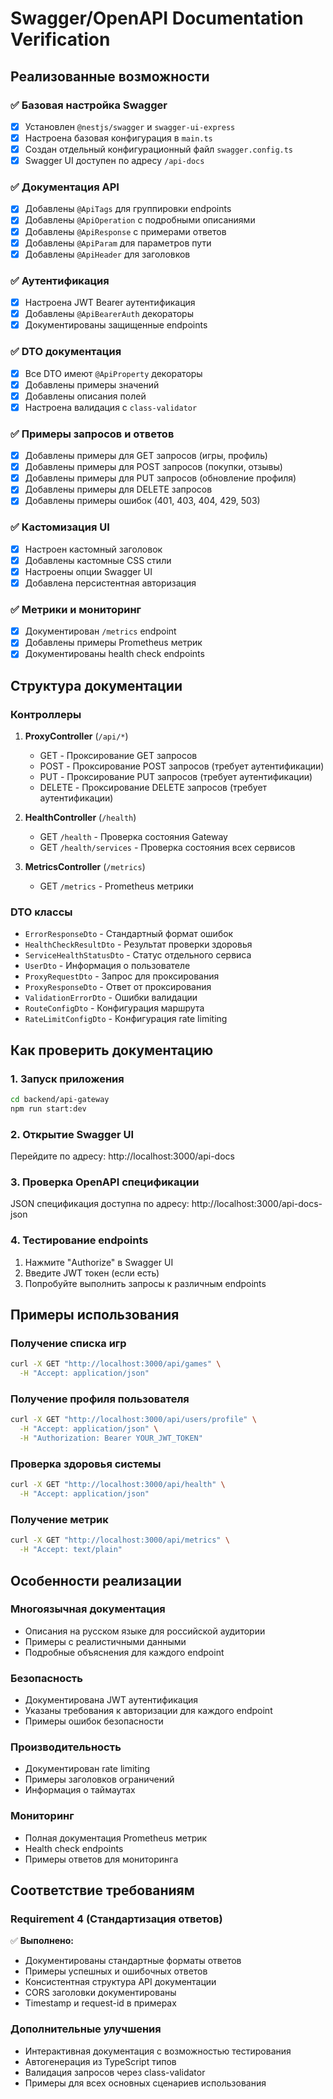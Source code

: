 # Swagger/OpenAPI Documentation Verification

## Реализованные возможности

### ✅ Базовая настройка Swagger
- [x] Установлен `@nestjs/swagger` и `swagger-ui-express`
- [x] Настроена базовая конфигурация в `main.ts`
- [x] Создан отдельный конфигурационный файл `swagger.config.ts`
- [x] Swagger UI доступен по адресу `/api-docs`

### ✅ Документация API
- [x] Добавлены `@ApiTags` для группировки endpoints
- [x] Добавлены `@ApiOperation` с подробными описаниями
- [x] Добавлены `@ApiResponse` с примерами ответов
- [x] Добавлены `@ApiParam` для параметров пути
- [x] Добавлены `@ApiHeader` для заголовков

### ✅ Аутентификация
- [x] Настроена JWT Bearer аутентификация
- [x] Добавлены `@ApiBearerAuth` декораторы
- [x] Документированы защищенные endpoints

### ✅ DTO документация
- [x] Все DTO имеют `@ApiProperty` декораторы
- [x] Добавлены примеры значений
- [x] Добавлены описания полей
- [x] Настроена валидация с `class-validator`

### ✅ Примеры запросов и ответов
- [x] Добавлены примеры для GET запросов (игры, профиль)
- [x] Добавлены примеры для POST запросов (покупки, отзывы)
- [x] Добавлены примеры для PUT запросов (обновление профиля)
- [x] Добавлены примеры для DELETE запросов
- [x] Добавлены примеры ошибок (401, 403, 404, 429, 503)

### ✅ Кастомизация UI
- [x] Настроен кастомный заголовок
- [x] Добавлены кастомные CSS стили
- [x] Настроены опции Swagger UI
- [x] Добавлена персистентная авторизация

### ✅ Метрики и мониторинг
- [x] Документирован `/metrics` endpoint
- [x] Добавлены примеры Prometheus метрик
- [x] Документированы health check endpoints

## Структура документации

### Контроллеры
1. **ProxyController** (`/api/*`)
   - GET - Проксирование GET запросов
   - POST - Проксирование POST запросов (требует аутентификации)
   - PUT - Проксирование PUT запросов (требует аутентификации)
   - DELETE - Проксирование DELETE запросов (требует аутентификации)

2. **HealthController** (`/health`)
   - GET `/health` - Проверка состояния Gateway
   - GET `/health/services` - Проверка состояния всех сервисов

3. **MetricsController** (`/metrics`)
   - GET `/metrics` - Prometheus метрики

### DTO классы
- `ErrorResponseDto` - Стандартный формат ошибок
- `HealthCheckResultDto` - Результат проверки здоровья
- `ServiceHealthStatusDto` - Статус отдельного сервиса
- `UserDto` - Информация о пользователе
- `ProxyRequestDto` - Запрос для проксирования
- `ProxyResponseDto` - Ответ от проксирования
- `ValidationErrorDto` - Ошибки валидации
- `RouteConfigDto` - Конфигурация маршрута
- `RateLimitConfigDto` - Конфигурация rate limiting

## Как проверить документацию

### 1. Запуск приложения
```bash
cd backend/api-gateway
npm run start:dev
```

### 2. Открытие Swagger UI
Перейдите по адресу: http://localhost:3000/api-docs

### 3. Проверка OpenAPI спецификации
JSON спецификация доступна по адресу: http://localhost:3000/api-docs-json

### 4. Тестирование endpoints
1. Нажмите "Authorize" в Swagger UI
2. Введите JWT токен (если есть)
3. Попробуйте выполнить запросы к различным endpoints

## Примеры использования

### Получение списка игр
```bash
curl -X GET "http://localhost:3000/api/games" \
  -H "Accept: application/json"
```

### Получение профиля пользователя
```bash
curl -X GET "http://localhost:3000/api/users/profile" \
  -H "Accept: application/json" \
  -H "Authorization: Bearer YOUR_JWT_TOKEN"
```

### Проверка здоровья системы
```bash
curl -X GET "http://localhost:3000/api/health" \
  -H "Accept: application/json"
```

### Получение метрик
```bash
curl -X GET "http://localhost:3000/api/metrics" \
  -H "Accept: text/plain"
```

## Особенности реализации

### Многоязычная документация
- Описания на русском языке для российской аудитории
- Примеры с реалистичными данными
- Подробные объяснения для каждого endpoint

### Безопасность
- Документирована JWT аутентификация
- Указаны требования к авторизации для каждого endpoint
- Примеры ошибок безопасности

### Производительность
- Документирован rate limiting
- Примеры заголовков ограничений
- Информация о таймаутах

### Мониторинг
- Полная документация Prometheus метрик
- Health check endpoints
- Примеры ответов для мониторинга

## Соответствие требованиям

### Requirement 4 (Стандартизация ответов)
✅ **Выполнено:**
- Документированы стандартные форматы ответов
- Примеры успешных и ошибочных ответов
- Консистентная структура API документации
- CORS заголовки документированы
- Timestamp и request-id в примерах

### Дополнительные улучшения
- Интерактивная документация с возможностью тестирования
- Автогенерация из TypeScript типов
- Валидация запросов через class-validator
- Примеры для всех основных сценариев использования